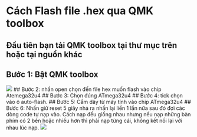 # Cách Flash file .hex qua QMK toolbox

## Đầu tiên bạn tải QMK toolbox tại thư mục trên hoặc tại nguồn khác

## Bước 1: Bật QMK toolbox
<img src="https://i.imgur.com/IACbN81.png">
## Bước 2: nhấn open chọn đến file hex muốn flash vào chip Atemega32u4
## Bước 3: Chọn đúng ATmega32u4
## Bước 4: tick chọn vào ô auto-flash.
## Bước 5: Cắm dây từ máy tính vào chip ATmega32u4
## Bước 6: Nhấn giữ reset 5 giây nhả ra nhấn lại liền 1 lần nữa sau đó đợi các dòng code tự nạp vào. Cách nạp đều giống nhau nhưng nếu nạp những bàn phím có 2 bên hoặc nhiều hơn thì phải nạp từng cái, không kết nối lại với nhau lúc nạp.
<img src="https://i.imgur.com/COUEOaN.png">

